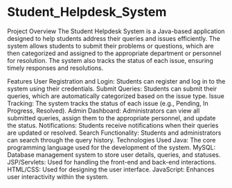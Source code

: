 # Student_Helpdesk_System

Project Overview
The Student Helpdesk System is a Java-based application designed to help students address their queries and issues efficiently. The system allows students to submit their problems or questions, which are then categorized and assigned to the appropriate department or personnel for resolution. The system also tracks the status of each issue, ensuring timely responses and resolutions.

Features
User Registration and Login: Students can register and log in to the system using their credentials.
Submit Queries: Students can submit their queries, which are automatically categorized based on the issue type.
Issue Tracking: The system tracks the status of each issue (e.g., Pending, In Progress, Resolved).
Admin Dashboard: Administrators can view all submitted queries, assign them to the appropriate personnel, and update the status.
Notifications: Students receive notifications when their queries are updated or resolved.
Search Functionality: Students and administrators can search through the query history.
Technologies Used
Java: The core programming language used for the development of the system.
MySQL: Database management system to store user details, queries, and statuses.
JSP/Servlets: Used for handling the front-end and back-end interactions.
HTML/CSS: Used for designing the user interface.
JavaScript: Enhances user interactivity within the system.
